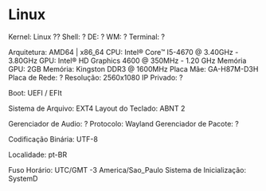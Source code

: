 # Linux

Kernel:     Linux ?? 
Shell:      ?
DE:         ?
WM:         ?
Terminal:   ?


Arquitetura:    AMD64 | x86_64
CPU:            Intel® Core™ I5-4670 @ 3.40GHz - 3.80GHz
GPU:            Intel® HD Graphics 4600 @ 350MHz - 1.20 GHz 
Memória GPU:    2GB
Memória:        Kingston DDR3 @ 1600MHz
Placa Mãe:      GA-H87M-D3H 
Placa de Rede:  ?
Resolução:      2560x1080 
IP Privado:     ?


Boot:   UEFI / EFIt

Sistema de Arquivo:   EXT4
Layout do Teclado: ABNT 2

Gerenciador de Audio: ?
Protocolo:  Wayland
Gerenciador de Pacote:  ?

Codificação Binária:  UTF-8

Localidade: pt-BR

Fuso Horário:  UTC/GMT -3 America/Sao_Paulo
Sistema de Inicialização: SystemD
